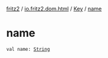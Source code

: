 [fritz2](../../index.md) / [io.fritz2.dom.html](../index.md) / [Key](index.md) / [name](./name.md)

# name

`val name: `[`String`](https://kotlinlang.org/api/latest/jvm/stdlib/kotlin/-string/index.html)